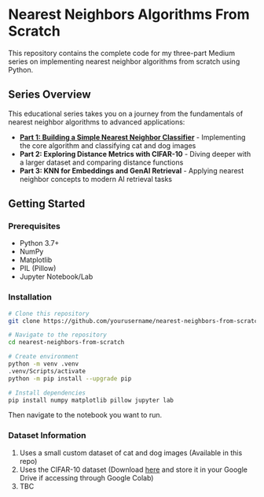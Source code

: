 # Nearest Neighbors Algorithms From Scratch

This repository contains the complete code for my three-part Medium series on implementing nearest neighbor algorithms from scratch using Python.

## Series Overview

This educational series takes you on a journey from the fundamentals of nearest neighbor algorithms to advanced applications:

- **[Part 1: Building a Simple Nearest Neighbor Classifier](https://medium.com/your-username/article-link)** - Implementing the core algorithm and classifying cat and dog images
- **Part 2: Exploring Distance Metrics with CIFAR-10** - Diving deeper with a larger dataset and comparing distance functions
- **Part 3: KNN for Embeddings and GenAI Retrieval** - Applying nearest neighbor concepts to modern AI retrieval tasks

## Getting Started

### Prerequisites
- Python 3.7+
- NumPy
- Matplotlib
- PIL (Pillow)
- Jupyter Notebook/Lab

### Installation

```bash
# Clone this repository
git clone https://github.com/yourusername/nearest-neighbors-from-scratch.git

# Navigate to the repository
cd nearest-neighbors-from-scratch

# Create environment
python -m venv .venv
.venv/Scripts/activate
python -m pip install --upgrade pip

# Install dependencies
pip install numpy matplotlib pillow jupyter lab
```

Then navigate to the notebook you want to run.

### Dataset Information

1. Uses a small custom dataset of cat and dog images (Available in this repo)
2. Uses the CIFAR-10 dataset (Download [here](http://www.cs.toronto.edu/~kriz/cifar.html) and store it in your Google Drive if accessing through Google Colab)
3. TBC
